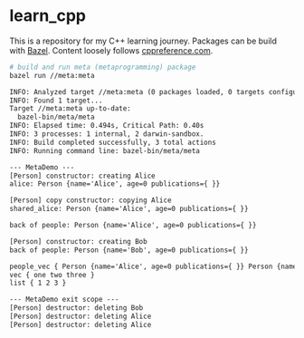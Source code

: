 # learn_cpp

This is a repository for my C++ learning journey. Packages can be build with [Bazel](https://bazel.build). Content loosely follows [cppreference.com](https://en.cppreference.com/w/cpp).

```bash
# build and run meta (metaprogramming) package
bazel run //meta:meta
```

```txt
INFO: Analyzed target //meta:meta (0 packages loaded, 0 targets configured).
INFO: Found 1 target...
Target //meta:meta up-to-date:
  bazel-bin/meta/meta
INFO: Elapsed time: 0.494s, Critical Path: 0.40s
INFO: 3 processes: 1 internal, 2 darwin-sandbox.
INFO: Build completed successfully, 3 total actions
INFO: Running command line: bazel-bin/meta/meta

--- MetaDemo ---
[Person] constructor: creating Alice
alice: Person {name='Alice', age=0 publications={ }}

[Person] copy constructor: copying Alice
shared_alice: Person {name='Alice', age=0 publications={ }}

back of people: Person {name='Alice', age=0 publications={ }}

[Person] constructor: creating Bob
back of people: Person {name='Bob', age=0 publications={ }}

people_vec { Person {name='Alice', age=0 publications={ }} Person {name='Bob', age=0 publications={ }} }
vec { one two three }
list { 1 2 3 }

--- MetaDemo exit scope ---
[Person] destructor: deleting Bob
[Person] destructor: deleting Alice
[Person] destructor: deleting Alice
```
